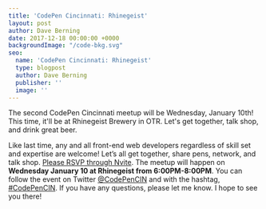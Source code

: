 ```yaml
---
title: 'CodePen Cincinnati: Rhinegeist'
layout: post
author: Dave Berning
date: 2017-12-18 00:00:00 +0000
backgroundImage: "/code-bkg.svg"
seo:
  name: 'CodePen Cincinnati: Rhinegeist'
  type: blogpost
  author: Dave Berning
  publisher: ''
  image: ''
---
```

The second CodePen Cincinnati meetup will be Wednesday, January 10th! This time, it'll be at Rhinegeist Brewery in OTR. Let's get together, talk shop, and drink great beer.

Like last time, any and all front-end web developers regardless of skill set and expertise are welcome! Let’s all get together, share pens, network, and talk shop. [Please RSVP through Nvite](https://nvite.com/CodePenCIN/32dgjx). The meetup will happen on **Wednesday January 10 at Rhinegeist from 6:00PM-8:00PM**.  You can follow the event on Twitter [@CodePenCIN](https://twitter.com/CodePenCIN) and with the hashtag, [#CodePenCIN](https://twitter.com/search?q=%23CodePenCIN&src=tyah). If you have any questions, please let me know. I hope to see you there!